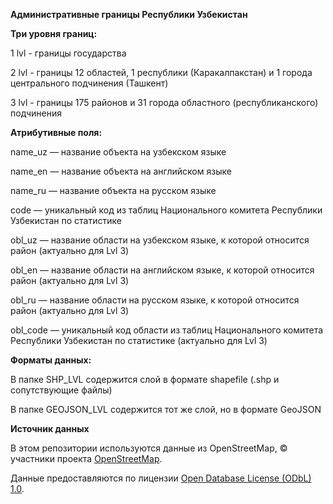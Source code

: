 **Административные границы Республики Узбекистан**

**Три уровня границ:**

1 lvl - границы государства

2 lvl - границы 12 областей, 1 республики (Каракалпакстан) и 1 города центрального подчинения (Ташкент)

3 lvl - границы 175 районов и 31 города областного (республиканского) подчинения


**Атрибутивные поля:**

name_uz — название объекта на узбекском языке  

name_en — название объекта на английском языке  

name_ru — название объекта на русском языке  

code — уникальный код из таблиц Национального комитета Республики Узбекистан по статистике

obl_uz — название области на узбекском языке, к которой относится район (актуально для Lvl 3)  

obl_en — название области на английском языке, к которой относится район (актуально для Lvl 3) 

obl_ru — название области на русском языке, к которой относится район (актуально для Lvl 3)  

obl_code — уникальный код области из таблиц Национального комитета Республики Узбекистан по статистике (актуально для Lvl 3)


**Форматы данных:**

В папке SHP_LVL содержится слой в формате shapefile (.shp и сопутствующие файлы)

В папке GEOJSON_LVL содержится тот же слой, но в формате GeoJSON

**Источник данных**

В этом репозитории используются данные из OpenStreetMap, © участники проекта [OpenStreetMap](https://www.openstreetmap.org/).

Данные предоставляются по лицензии [Open Database License (ODbL) 1.0](https://opendatacommons.org/licenses/odbl/1.0/).
